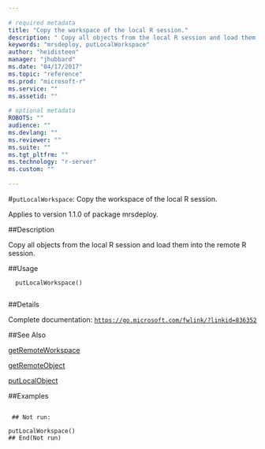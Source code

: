 ```yaml
--- 
 
# required metadata 
title: "Copy the workspace of the local R session." 
description: " Copy all objects from the local R session and load them into the remote R session. " 
keywords: "mrsdeploy, putLocalWorkspace" 
author: "heidisteen" 
manager: "jhubbard" 
ms.date: "04/17/2017" 
ms.topic: "reference" 
ms.prod: "microsoft-r" 
ms.service: "" 
ms.assetid: "" 
 
# optional metadata 
ROBOTS: "" 
audience: "" 
ms.devlang: "" 
ms.reviewer: "" 
ms.suite: "" 
ms.tgt_pltfrm: "" 
ms.technology: "r-server" 
ms.custom: "" 
 
--- 
```

 
 
 
 
 #`putLocalWorkspace`: Copy the workspace of the local R session.

 Applies to version 1.1.0 of package mrsdeploy.
 
 ##Description
 
Copy all objects from the local R session and load them into the remote R session.
 
 
 ##Usage

```   
  putLocalWorkspace()
 
```
 
 ##Details
 
Complete documentation: [`https://go.microsoft.com/fwlink/?linkid=836352`](https://go.microsoft.com/fwlink/?linkid=836352)

 
 
 ##See Also
 
[getRemoteWorkspace](../../r-reference/mrsdeploy/getremoteworkspace.md)

[getRemoteObject](../../r-reference/mrsdeploy/getremoteobject.md)

[putLocalObject](../../r-reference/mrsdeploy/putlocalobject.md)
   
 ##Examples

 ```
   
  ## Not run:
 
putLocalWorkspace()
 ## End(Not run) 
  
 
```
 
 
